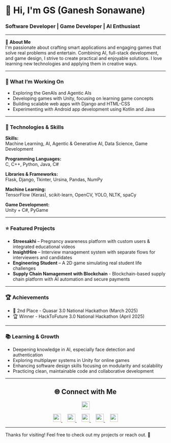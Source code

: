 # 👋 Hi, I'm GS (Ganesh Sonawane)

### Software Developer | Game Developer | AI Enthusiast

---

🚀 **About Me**  
I'm passionate about crafting smart applications and engaging games that solve real problems and entertain. Combining AI, full-stack development, and game design, I strive to create practical and enjoyable solutions. I love learning new technologies and applying them in creative ways.

---

### 🎯 What I’m Working On

- Exploring the GenAIs and Agentic AIs  
- Developing games with Unity, focusing on learning game concepts  
- Building scalable web apps with Django and HTML-CSS 
- Experimenting with Android app development using Kotlin and Java  

---

### 🔧 Technologies & Skills

**Skills:**  
Machine Learning, AI, Agentic & Generative AI, Data Science, Game Development

**Programming Languages:**  
C, C++, Python, Java, C#

**Libraries & Frameworks:**  
Flask, Django, Tkinter, Ursina, Pandas, NumPy 

**Machine Learning:**  
TensorFlow (Keras), scikit-learn, OpenCV, YOLO, NLTK, spaCy

**Game Development:**  
Unity + C#, PyGame


---

### ⭐ Featured Projects

- **Streesakhi** – Pregnancy awareness platform with custom users & integrated educational videos  
- **InsightHire** – Interview management system with separate flows for interviewers and candidates  
- **Engineering Student** – A 2D game simulating real student life challenges  
- **Supply Chain Namagement with Blockchain** - Blockchain-based supply chain platform with AI automation and secure payments

---

### 🏆 Achievements

- 🥈 2nd Place - Quasar 3.0 National Hackathon (March 2025) 
- 🏆 Winner - HackToFuture 3.0 National Hackathon (April 2025)
  
---

### 📚 Learning & Growth

- Deepening knowledge in AI, especially face detection and authentication  
- Exploring multiplayer systems in Unity for online games  
- Enhancing software design skills focusing on modularity and scalability  
- Practicing clean, maintainable code and collaborative development

---

<h2 align="center">🌐 Connect with Me</h2>

<p align="center">
  <a href="mailto:sonawaneganu3101@gmail.com">
    <img src="https://img.shields.io/badge/Email-Send-blue?logo=gmail" height="25" />
  </a>
</p>

<p align="center">
  <a href="https://www.linkedin.com/in/inevitable-gs">
    <img src="https://img.shields.io/badge/LinkedIn-Connect-blue?logo=linkedin" height="25" />
  </a>&nbsp;&nbsp;&nbsp;
  
  <a href="https://www.instagram.com/the_inevitable_gs">
    <img src="https://img.shields.io/badge/Instagram-Follow-E4405F?logo=instagram&logoColor=white" height="25" />
  </a>&nbsp;&nbsp;&nbsp;
  
  <a href="https://x.com/inevitable_gs">
    <img src="https://img.shields.io/badge/X-Follow-1DA1F2?logo=twitter&logoColor=white" height="25" />
  </a>&nbsp;&nbsp;&nbsp;
  
  <a href="https://leetcode.com/inevitable_gs">
    <img src="https://img.shields.io/badge/LeetCode-Visit-orange?logo=leetcode" height="25" />
  </a>&nbsp;&nbsp;&nbsp;
  
  <a href="https://github.com/inevitablegs">
    <img src="https://img.shields.io/badge/GitHub-Follow-black?logo=github" height="25" />
  </a>
</p>



---

Thanks for visiting! Feel free to check out my projects or reach out. 🙌
